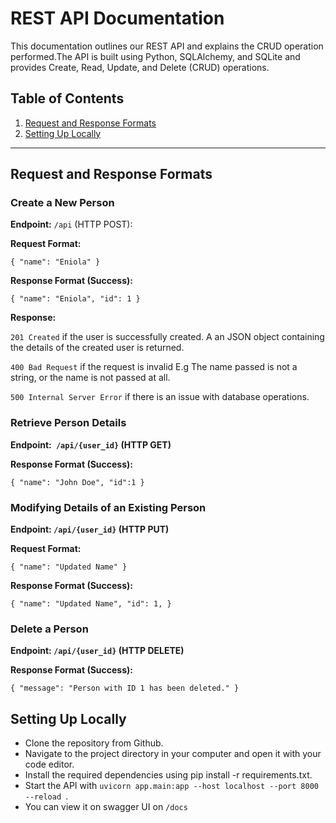# REST API Documentation

This documentation outlines our REST API and explains the CRUD operation performed.The API is built using Python, SQLAlchemy, and SQLite and provides Create, Read, Update, and Delete (CRUD) operations.

## Table of Contents

1. [Request and Response Formats](#request-and-response-formats)
2. [Setting Up Locally](#setting-up-locally)

---

## Request and Response Formats

### Create a New Person

**Endpoint:** `/api` (HTTP POST):

**Request Format:**
  
  `{
  "name": "Eniola"
}`

**Response Format (Success):**

`{
    "name": "Eniola",
    "id": 1
}`
<br>

**Response:**

`201 Created` if the user is successfully created. A an JSON object containing the details of the created user is returned.

`400 Bad Request` if the request is invalid E.g The name passed is not a string, or the name is not passed at all.

`500 Internal Server Error` if there is an issue with database operations.

### Retrieve Person Details
**Endpoint:` /api/{user_id}` (HTTP GET)**

**Response Format (Success):**

`{
    "name": "John Doe",
    "id":1
}`

### Modifying Details of an Existing Person
**Endpoint: `/api/{user_id}` (HTTP PUT)**

**Request Format:**

`{
    "name": "Updated Name"
}`

**Response Format (Success):**

`{
    "name": "Updated Name",
      "id": 1,
}`

### Delete a Person
**Endpoint: `/api/{user_id}` (HTTP DELETE)**

**Response Format (Success):**

`{
    "message": "Person with ID 1 has been deleted."
}`

## Setting Up Locally
* Clone the repository from Github.
* Navigate to the project directory in your computer and open it with your code editor.
* Install the required dependencies using pip install -r requirements.txt.
* Start the API with `uvicorn app.main:app --host localhost --port 8000 --reload `.
* You can view it on swagger UI on `/docs`
